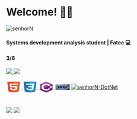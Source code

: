 <h1 align="left">Welcome! ✌🏽</h1>

<p align="left"> <img src="https://komarev.com/ghpvc/?username=senhorN&label=Profile%20views&color=0e75b6&style=flat" alt="senhorN" /> </p>
<h4 align="left">Systems development analysis student | Fatec 💻</h4>
<h4>3/6</h4>









<div align="left">
  <a href="https://github.com/senhorN">
  <img height="160em" src="https://github-readme-stats.vercel.app/api?username=senhorN&show_icons=true&theme=blue-green&include_all_commits=true&count_private=true"/>
  <img height="160em" src="https://github-readme-stats.vercel.app/api/top-langs/?username=senhorN&layout=compact&langs_count=7&theme=blue-green"/>

</div>
  
 <div align="left "style="display: inline_block"><br>
  <img align="center" alt="senhorN-HTML" height="30" width="40" src="https://raw.githubusercontent.com/devicons/devicon/master/icons/html5/html5-original.svg">
  <img align="center" alt="senhorN-CSS" height="30" width="40" src="https://raw.githubusercontent.com/devicons/devicon/master/icons/css3/css3-original.svg">
  <img align="center" alt="senhorN-Csharp" height="30" width="40" src="https://raw.githubusercontent.com/devicons/devicon/master/icons/csharp/csharp-original.svg">
  <img align="center" alt="senhorN-Csharp" height="30" width="40" src="https://raw.githubusercontent.com/devicons/devicon/master/icons/php/php-original.svg">
  <img align="center" alt="senhorN-DotNet" height="30" width="40" src="https://cdn.jsdelivr.net/gh/devicons/devicon/icons/dot-net/dot-net-plain-wordmark.svg" />
  </div>
  
  
 #
  
  <div align="left">
  <a href="https://www.linkedin.com/in/n%C3%ADcolas-pereira-074595185/" target="_blank"><img src="https://img.shields.io/badge/-LinkedIn-%230077B5?style=for-the-badge&logo=linkedin&logoColor=white" target="_blank"></a>
   <a href="https://www.instagram.com/nicolas_pereiira/" target="_blank"><img src="https://img.shields.io/badge/-Instagram-%23E4405F?style=for-the-badge&logo=instagram&logoColor=white" target="_blank"></a>
   
 </div>
  
